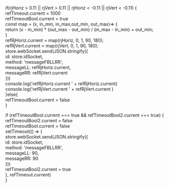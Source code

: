 if(rjHoriz > 0.11 || rjVert > 0.11 || rjHoriz < -0.11 || rjVert < -0.11) {  
    refTimeout.current = 1000  
    refTimeoutBool.current = true  
    const map = (x, in_min, in_max,out_min, out_max)=> {  
    return (x - in_min) * (out_max - out_min) / (in_max - in_min) + out_min;  
    }  
    refRjHoriz.current = map(rjHoriz, 0, 1, 90, 180);  
    refRjVert.current = map(rjVert, 0, 1, 90, 180);  
    store.webSocket.send(JSON.stringify({  
        id: store.idSocket,  
        method: 'messageFBLLRR',  
        messageLL: refRjHoriz.current,  
        messageRR: refRjVert.current  
    }))  
    console.log('refRjHoriz.current ' + refRjHoriz.current)  
    console.log('refRjVert.current ' + refRjVert.current )  
}else{  
    refTimeoutBool.current = false  
}  

if (refTimeoutBool.current === true && refTimeoutBool2.current === true) {  
    refTimeoutBool2.current = false  
    refTimeoutBool.current = false  
    setTimeout(() => {  
        store.webSocket.send(JSON.stringify({  
        id: store.idSocket,  
        method: 'messageFBLLRR',  
        messageLL: 90,  
        messageRR: 90  
        }))  
    refTimeoutBool2.current = true  
    }, refTimeout.current)  
}  
